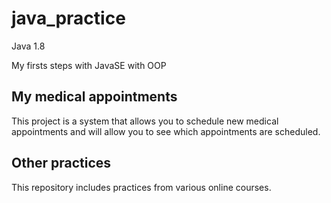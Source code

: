 # java_practice
Java 1.8

My firsts steps with JavaSE with OOP

## My medical appointments

This project is a system that allows you to schedule new medical 
appointments and will allow you to see which appointments are scheduled.


## Other practices
This repository includes practices from various online courses.
